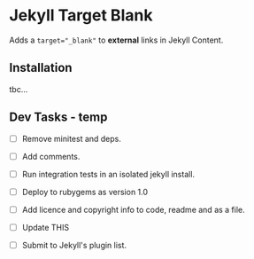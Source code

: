 # Jekyll Target Blank

Adds a `target="_blank"` to __external__ links in Jekyll Content.

## Installation

tbc...

## Dev Tasks - temp


- [ ] Remove minitest and deps.

- [ ] Add comments.

- [ ] Run integration tests in an isolated jekyll install.

- [ ] Deploy to rubygems as version 1.0
 
- [ ] Add licence and copyright info to code, readme and as a file.

- [ ] Update THIS

- [ ] Submit to Jekyll's plugin list.
